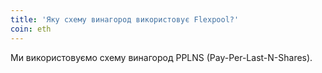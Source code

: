```yaml
---
title: 'Яку схему винагород використовує Flexpool?'
coin: eth
---
```


Ми використовуємо схему винагород PPLNS (Pay-Per-Last-N-Shares).
